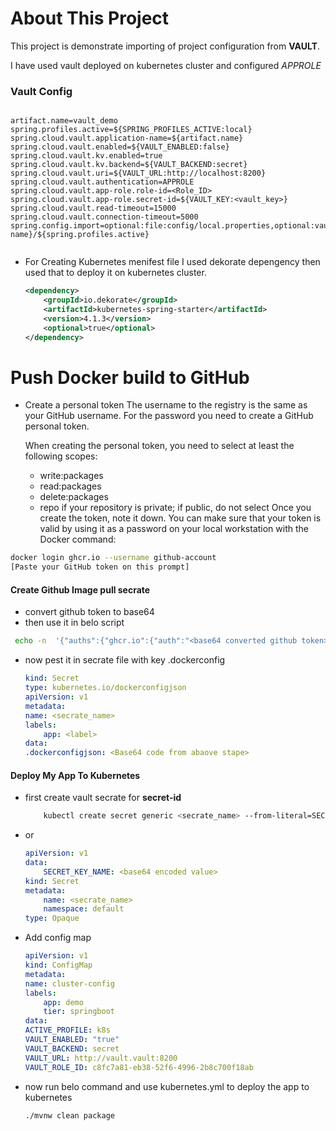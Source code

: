 # About This Project

This project is demonstrate importing of project configuration from **VAULT**.

I have used vault deployed on kubernetes cluster and configured *APPROLE*

### Vault Config

```properties

artifact.name=vault_demo
spring.profiles.active=${SPRING_PROFILES_ACTIVE:local}
spring.cloud.vault.application-name=${artifact.name}
spring.cloud.vault.enabled=${VAULT_ENABLED:false}
spring.cloud.vault.kv.enabled=true
spring.cloud.vault.kv.backend=${VAULT_BACKEND:secret}
spring.cloud.vault.uri=${VAULT_URL:http://localhost:8200}
spring.cloud.vault.authentication=APPROLE
spring.cloud.vault.app-role.role-id=<Role_ID>
spring.cloud.vault.app-role.secret-id=${VAULT_KEY:<vault_key>}
spring.cloud.vault.read-timeout=15000
spring.cloud.vault.connection-timeout=5000
spring.config.import=optional:file:config/local.properties,optional:vault://${spring.cloud.vault.kv.backend}/k8s_app/${spring.cloud.vault.application-name}/${spring.profiles.active}


```


- For Creating Kubernetes menifest file I used dekorate depengency then used that
to deploy it on kubernetes cluster.

    ```xml
    <dependency>
        <groupId>io.dekorate</groupId>
        <artifactId>kubernetes-spring-starter</artifactId>
        <version>4.1.3</version>
        <optional>true</optional>
    </dependency>
    ```


# Push Docker build to GitHub
- Create a personal token
    The username to the registry is the same as your GitHub username. For the password you need to create a GitHub personal token.

    When creating the personal token, you need to select at least the following scopes:

    - write:packages
    - read:packages
    - delete:packages
    - repo if your repository is private; if public, do not select
Once you create the token, note it down.
You can make sure that your token is valid by using it as a password on your local workstation with the Docker command:

``` sh
docker login ghcr.io --username github-account
[Paste your GitHub token on this prompt]
```


#### Create Github Image pull secrate

- convert github token to base64
- then use it in belo script
```sh
 echo -n  '{"auths":{"ghcr.io":{"auth":"<base64 converted github token>"}}}' | base64
```
- now pest it in secrate file with key .dockerconfig
    ```yml
    kind: Secret
    type: kubernetes.io/dockerconfigjson
    apiVersion: v1
    metadata:
    name: <secrate_name>
    labels:
        app: <label>
    data:
    .dockerconfigjson: <Base64 code from abaove stape>
    ```


#### Deploy My App To Kubernetes

- first create vault secrate for **secret-id**

    ```sh
        kubectl create secret generic <secrate_name> --from-literal=SECRET_KEY_NAME='secrate_value'
    ```
- or

    ```yml
    apiVersion: v1
    data:
        SECRET_KEY_NAME: <base64 encoded value>
    kind: Secret
    metadata:
        name: <secrate_name>
        namespace: default
    type: Opaque
    ```
- Add config map

    ```yml
    apiVersion: v1
    kind: ConfigMap
    metadata:
    name: cluster-config
    labels:
        app: demo
        tier: springboot
    data:
    ACTIVE_PROFILE: k8s
    VAULT_ENABLED: "true"
    VAULT_BACKEND: secret
    VAULT_URL: http://vault.vault:8200
    VAULT_ROLE_ID: c8fc7a81-eb38-52f6-4996-2b8c700f18ab
    ```

- now run belo command and use kubernetes.yml to deploy the app to kubernetes
	```sh
	./mvnw clean package
	```
